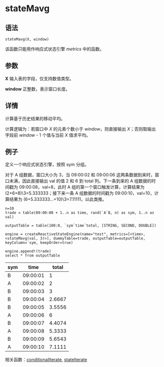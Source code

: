 # stateMavg

## 语法

`stateMavg(X, window)`

该函数只能用作响应式状态引擎 *metrics* 中的函数。

## 参数

**X** 输入表的字段，仅支持数值类型。

**window** 正整数，表示窗口长度。

## 详情

计算基于历史结果的移动平均。

计算逻辑为：若窗口中 *X* 的元素个数小于 *window*，则直接输出 *X*；否则取输出字段前
*window* - 1 个值与当前 *X* 值求平均。

## 例子

定义一个响应式状态引擎，按照 sym 分组。

对于 A 组数据，窗口大小为 3，当 09:00:02 和 09:00:06 这两条数据到来时，窗口未满，因此直接输出 val 的值
2 和 6 到 total 列。下一条到来的 A 组数据的时间戳为 09:00:08，val=8，此时 A 组的第一个窗口触发计算，计算结果为
(2+6+8)\3=5.333333；接下来一条 A 组数据的时间戳为 09:00:10，val=10，计算结果为
(6+5.333333...+10)\3=7.11111，以此类推。

```
n=10
trade = table(09:00:00 + 1..n as time, rand(`A`B, n) as sym, 1..n as val)

outputTable = table(100:0, `sym`time`total, [STRING, SECOND, DOUBLE])

engine = createReactiveStateEngine(name="test", metrics=[<time>, <stateMavg(val, 3)>], dummyTable=trade, outputTable=outputTable, keyColumn=`sym, keepOrder=true)

engine.append!(trade)
select * from outputTable
```

| sym | time | total |
| --- | --- | --- |
| B | 09:00:01 | 1 |
| A | 09:00:02 | 2 |
| B | 09:00:03 | 3 |
| B | 09:00:04 | 2.6667 |
| B | 09:00:05 | 3.5556 |
| A | 09:00:06 | 6 |
| B | 09:00:07 | 4.4074 |
| A | 09:00:08 | 5.3333 |
| B | 09:00:09 | 5.6543 |
| A | 09:00:10 | 7.1111 |

相关函数：[conditionalIterate](../c/conditionalIterate.md), [stateIterate](stateIterate.md)

